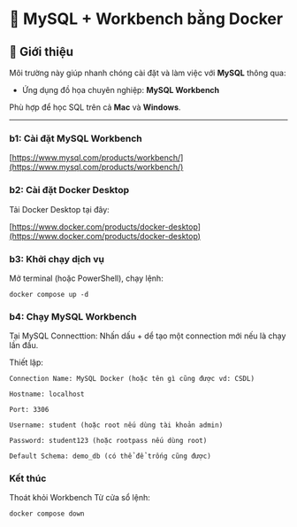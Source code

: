 # 🐬 MySQL + Workbench bằng Docker

## 📌 Giới thiệu

Môi trường này giúp nhanh chóng cài đặt và làm việc với **MySQL** thông qua:
- Ứng dụng đồ họa chuyên nghiệp: **MySQL Workbench**

Phù hợp để học SQL trên cả **Mac** và **Windows**.

---
### b1: Cài đặt MySQL Workbench
[https://www.mysql.com/products/workbench/](https://www.mysql.com/products/workbench/)

### b2: Cài đặt Docker Desktop
Tải Docker Desktop tại đây:

[https://www.docker.com/products/docker-desktop](https://www.docker.com/products/docker-desktop)

### b3: Khởi chạy dịch vụ
Mở terminal (hoặc PowerShell), chạy lệnh:

    docker compose up -d

### b4: Chạy MySQL Workbench
Tại MySQL Connecttion: 
Nhấn dấu + dể tạo một connection mới nếu là chạy lần đầu.

Thiết lập:
    
    Connection Name: MySQL Docker (hoặc tên gì cũng được vd: CSDL)
    
    Hostname: localhost

    Port: 3306

    Username: student (hoặc root nếu dùng tài khoản admin)

    Password: student123 (hoặc rootpass nếu dùng root)

    Default Schema: demo_db (có thể để trống cũng được)

### Kết thúc
Thoát khỏi Workbench
Từ cửa sổ lệnh: 

    docker compose down
